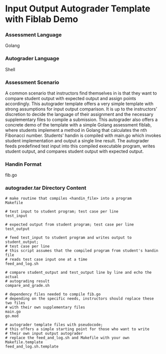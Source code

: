 # Input Output Autograder Template with Fiblab Demo

### Assessment Language
Golang

### Autograder Language
Shell

### Assessment Scenario
A common scenario that instructors find themselves in is that they want to compare student output with expected output and assign points accordingly. This autograder template offers a very simple template with strong assumptions for input output comparison. It is up to the instructors’ discretion to decide the language of their assignment and the necessary supplementary files to compile a submission.
This autograder also offers a concrete demo of the template with a simple Golang assessment fiblab, where students implement a method in Golang that calculates the nth Fibonacci number. Students' handin is compiled with main.go which invokes student implementation and output a single line result. The autograder feeds predefined test input into this compiled executable program, writes student output, and compares student output with expected output.

### Handin Format
fib.go

### autograder.tar Directory Content
```
# make routine that compiles <handin_file> into a program
Makefile

# test input to student program; test case per line
test_input

# expected output from student program; test case per line
test_output

# feed test_input to student program and writes output to student_output;
# test case per line
# this script assumes that the compiled program from student's handin file
# reads test case input one at a time
feed_and_log.sh

# compare student_output and test_output line by line and echo the actual
# autograding result
compare_and_grade.sh

# dependency files needed to compile fib.go
# depending on the specific needs, instructors should replace these two files
# with their own supplementary files
main.go
go.mod

# autograder template files with pseudocode;
# this offers a simple starting point for those who want to write
# their own input output autograder
# replace the feed_and_log.sh and Makefile with your own
Makefile.template
feed_and_log.sh.template
```

